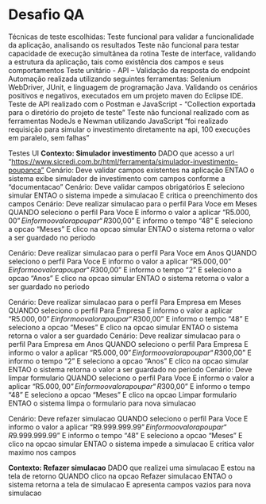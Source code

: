 # Desafio QA
Técnicas de teste escolhidas:
Teste funcional para validar a funcionalidade da aplicação, analisando os resultados
Teste não funcional para testar capacidade de execução simultânea da rotina
Teste de interface, validando a estrutura da aplicação, tais como existência dos campos e seus comportamentos
Teste unitário - API – Validação da resposta do endpoint
Automação realizada utilizando seguintes ferramentas:
Selenium WebDriver, JUnit, e linguagem de programação Java. Validando os cenários positivos e negativos, executados em um projeto maven do Eclipse IDE.
Teste de API realizado com o Postman e JavaScript - “Collection exportada para o diretório do projeto de teste”
Teste não funcional realizado com as ferramentas NodeJs e Newman utilizando JavaScript
“foi realizado requisição para simular o investimento diretamente na api, 100 execuções em paralelo, sem falhas”

Testes UI
**Contexto: Simulador investimento**
DADO que acesso a url “https://www.sicredi.com.br/html/ferramenta/simulador-investimento-poupanca”
Cenário: Deve validar campos existentes na aplicação
ENTAO o sistema exibe simulador de investimento com campos conforme a “documentacao”
Cenário: Deve validar campos obrigatórios
E seleciono simular
ENTAO o sistema impede a simulacao
E critica o preenchimento dos campos
Cenário: Deve realizar simulacao para o perfil Para Voce em Meses
QUANDO seleciono o perfil Para Voce
E informo o valor a aplicar “R$5.000,00”
E informo o valor a poupar “R$300,00”
E informo o tempo “48”
E seleciono a opcao “Meses”
E clico na opcao simular
ENTAO o sistema retorna o valor a ser guardado no periodo

Cenário: Deve realizar simulacao para o perfil Para Voce em Anos
QUANDO seleciono o perfil Para Voce
E informo o valor a aplicar “R$5.000,00”
E informo o valor a poupar “R$300,00”
E informo o tempo “2”
E seleciono a opcao “Anos”
E clico na opcao simular
ENTAO o sistema retorna o valor a ser guardado no periodo

Cenário: Deve realizar simulacao para o perfil Para Empresa em Meses 
QUANDO seleciono o perfil Para Empresa
E informo o valor a aplicar “R$5.000,00”
E informo o valor a poupar “R$300,00”
E informo o tempo “48”
E seleciono a opcao “Meses”
E clico na opcao simular
ENTAO o sistema retorna o valor a ser guardado
Cenário: Deve realizar simulacao para o perfil Para Empresa em Anos 
QUANDO seleciono o perfil Para Empresa
E informo o valor a aplicar “R$5.000,00”
E informo o valor a poupar “R$300,00”
E informo o tempo “2”
E seleciono a opcao “Anos”
E clico na opcao simular
ENTAO o sistema retorna o valor a ser guardado no periodo
Cenário: Deve limpar formulario
QUANDO seleciono o perfil Para Voce
E informo o valor a aplicar “R$5.000,00”
E informo o valor a poupar “R$300,00”
E informo o tempo “48”
E seleciono a opcao “Meses”
E clico na opcao Limpar formulario
ENTAO o sistema limpa o formulario para nova simulacao

Cenário: Deve refazer simulacao
QUANDO seleciono o perfil Para Voce
E informo o valor a aplicar “R$9.999.999.99”
E informo o valor a poupar “R$9.999.999.99”
E informo o tempo “48”
E seleciono a opcao “Meses”
E clico na opcao simular
ENTAO o sistema impede a simulacao
E critica valor maximo nos campos

**Contexto: Refazer simulacao**
DADO que realizei uma simulacao
E estou na tela de retorno
QUANDO clico na opcao Refazer simulacao
ENTAO o sistema retorna a tela de simulacao
E apresenta campos vazios para nova simulacao

